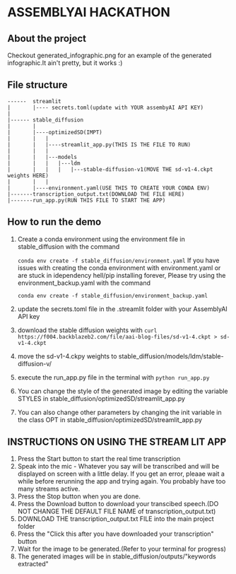 # ASSEMBLYAI HACKATHON

## About the project
Checkout generated_infographic.png for an example of the generated infographic.It ain't pretty, but it works :)

## File structure
    ------  streamlit
    |       |---- secrets.toml(update with YOUR assembyAI API KEY)
    |
    |------ stable_diffusion
    |       |
    |       |----optimizedSD(IMPT)
    |       |   |
    |       |   |----streamlit_app.py(THIS IS THE FILE TO RUN)
    |       |   |
    |       |   |---models
    |       |   |   |---ldm
    |       |   |   |   |---stable-diffusion-v1(MOVE THE sd-v1-4.ckpt weights HERE)
    |       |   |
    |       |----environment.yaml(USE THIS TO CREATE YOUR CONDA ENV)
    |-------transcription_output.txt(DOWNLOAD THE FILE HERE)
    |-------run_app.py(RUN THIS FILE TO START THE APP)

## How to run the demo
1. Create a conda environment using the environment file in stable_diffusion with the command 

    ```conda env create -f stable_diffusion/environment.yaml```
    If you have issues with creating the conda environment with environment.yaml or are stuck in idependency hell/pip installing forever,
    Please try using the environment_backup.yaml with the command

    ```conda env create -f stable_diffusion/environment_backup.yaml```
2. update the secrets.toml file in the .streamlit folder with your AssemblyAI API key
3. download the stable diffusion weights with ```curl https://f004.backblazeb2.com/file/aai-blog-files/sd-v1-4.ckpt > sd-v1-4.ckpt```
4. move the sd-v1-4.ckpy weights to stable_diffusion/models/ldm/stable-diffusion-v/
5. execute the run_app.py file in the terminal with ```python run_app.py```
6. You can change the style of the generated image by editing the variable STYLES in stable_diffusion/optimizedSD/streamlit_app.py
7. You can also change other parameters by changing the init variable in the class OPT in stable_diffusion/optimizedSD/streamlit_app.py

## INSTRUCTIONS ON USING THE STREAM LIT APP
1. Press the Start button to start the real time transcription
2. Speak into the mic - Whatever you say will be transcribed and will be displayed on screen with a little delay.
If you get an error, pleaae wait a while before rerunning the app and trying again. You probably have too many streams active.
3. Press the Stop button when you are done.
4. Press the Download button to download your transcibed speech.(DO NOT CHANGE THE DEFAULT FILE NAME of transcription_output.txt)
5. DOWNLOAD THE transcription_output.txt FILE into the main project folder
5. Press the "Click this after you have downloaded your transcription" button
6. Wait for the image to be generated.(Refer to your terminal for progress)
7. The generated images will be in stable_diffusion/outputs/"keywords extracted"

